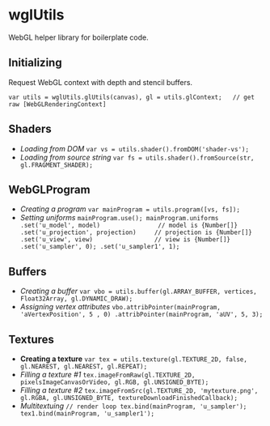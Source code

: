 # wglUtils
WebGL helper library for boilerplate code.

## Initializing
Request WebGL context with depth and stencil buffers.

`
var utils = wglUtils.glUtils(canvas),
gl = utils.glContext;   // get raw [WebGLRenderingContext]
`

## Shaders
* *Loading from DOM*
`var vs = utils.shader().fromDOM('shader-vs');`
* *Loading from source string*
`var fs = utils.shader().fromSource(str, gl.FRAGMENT_SHADER);`

## WebGLProgram
* *Creating a program*
`var mainProgram = utils.program([vs, fs]);`
* *Setting uniforms*
`
mainProgram.use();
mainProgram.uniforms
    .set('u_model', model)                // model is {Number[]}
     .set('u_projection', projection)     // projection is {Number[]}
     .set('u_view', view)                 // view is {Number[]}
      .set('u_sampler', 0);
      .set('u_sampler1', 1);
`

## Buffers
* *Creating a buffer*
`var vbo = utils.buffer(gl.ARRAY_BUFFER, vertices, Float32Array, gl.DYNAMIC_DRAW);`
* *Assigning vertex attributes*
`
vbo.attribPointer(mainProgram, 'aVertexPosition', 5 , 0)
    .attribPointer(mainProgram, 'aUV', 5, 3);
`

## Textures
* **Creating a texture**
`var tex = utils.texture(gl.TEXTURE_2D, false, gl.NEAREST, gl.NEAREST, gl.REPEAT);`
* *Filling a texture #1*
`tex.imageFromRaw(gl.TEXTURE_2D, pixelsImageCanvasOrVideo, gl.RGB, gl.UNSIGNED_BYTE);`
* *Filling a texture #2*
`tex.imageFromSrc(gl.TEXTURE_2D, 'mytexture.png', gl.RGBA, gl.UNSIGNED_BYTE, textureDownloadFinishedCallback);`
* *Multitextuing*
`
// render loop
tex.bind(mainProgram, 'u_sampler');
tex1.bind(mainProgram, 'u_sampler1');
`

